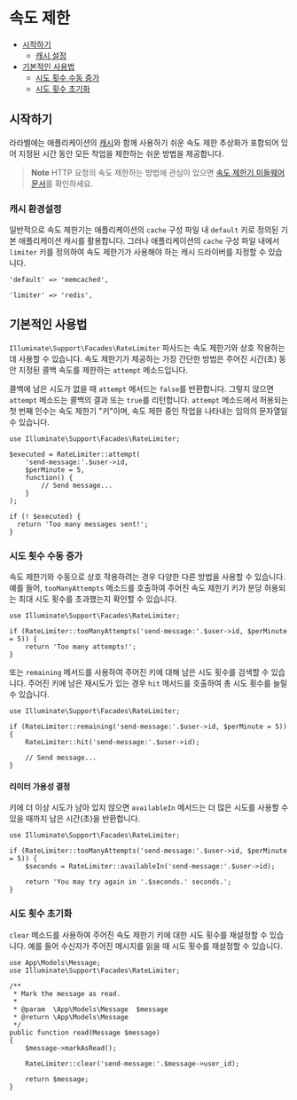 # 속도 제한

- [시작하기](#introduction)
    - [캐시 설정](#cache-configuration)
- [기본적인 사용법](#basic-usage)
    - [시도 횟수 수동 증가](#manually-incrementing-attempts)
    - [시도 횟수 초기화](#clearing-attempts)

<a name="introduction"></a>
## 시작하기

라라벨에는 애플리케이션의 [캐시](cache)와 함께 사용하기 쉬운 속도 제한 추상화가 포함되어 있어 지정된 시간 동안 모든 작업을 제한하는 쉬운 방법을 제공합니다.

> **Note**
> HTTP 요청의 속도 제한하는 방법에 관심이 있으면 [속도 제한기 미들웨어 문서](routing#rate-limiting)를 확인하세요.

<a name="cache-configuration"></a>
### 캐시 환경설정

일반적으로 속도 제한기는 애플리케이션의 `cache` 구성 파일 내 `default` 키로 정의된 기본 애플리케이션 캐시를 활용합니다. 그러나 애플리케이션의 `cache` 구성 파일 내에서 `limiter` 키를 정의하여 속도 제한기가 사용해야 하는 캐시 드라이버를 지정할 수 있습니다.

    'default' => 'memcached',

    'limiter' => 'redis',

<a name="basic-usage"></a>
## 기본적인 사용법

`Illuminate\Support\Facades\RateLimiter` 파사드는 속도 제한기와 상호 작용하는 데 사용할 수 있습니다. 속도 제한기가 제공하는 가장 간단한 방법은 주어진 시간(초) 동안 지정된 콜백 속도를 제한하는 `attempt` 메소드입니다.

콜백에 남은 시도가 없을 때 `attempt` 메서드는 `false`를 반환합니다. 그렇지 않으면 `attempt` 메소드는 콜백의 결과 또는 `true`를 리턴합니다. `attempt` 메소드에서 허용되는 첫 번째 인수는 속도 제한기 "키"이며, 속도 제한 중인 작업을 나타내는 임의의 문자열일 수 있습니다.

    use Illuminate\Support\Facades\RateLimiter;

    $executed = RateLimiter::attempt(
        'send-message:'.$user->id,
        $perMinute = 5,
        function() {
            // Send message...
        }
    );

    if (! $executed) {
      return 'Too many messages sent!';
    }

<a name="manually-incrementing-attempts"></a>
### 시도 횟수 수동 증가

속도 제한기와 수동으로 상호 작용하려는 경우 다양한 다른 방법을 사용할 수 있습니다. 예를 들어, `tooManyAttempts` 메소드를 호출하여 주어진 속도 제한기 키가 분당 허용되는 최대 시도 횟수를 초과했는지 확인할 수 있습니다.

    use Illuminate\Support\Facades\RateLimiter;

    if (RateLimiter::tooManyAttempts('send-message:'.$user->id, $perMinute = 5)) {
        return 'Too many attempts!';
    }

또는 `remaining` 메서드를 사용하여 주어진 키에 대해 남은 시도 횟수를 검색할 수 있습니다. 주어진 키에 남은 재시도가 있는 경우 `hit` 메서드를 호출하여 총 시도 횟수를 늘릴 수 있습니다.

    use Illuminate\Support\Facades\RateLimiter;

    if (RateLimiter::remaining('send-message:'.$user->id, $perMinute = 5)) {
        RateLimiter::hit('send-message:'.$user->id);

        // Send message...
    }

<a name="determining-limiter-availability"></a>
#### 리미터 가용성 결정

키에 더 이상 시도가 남아 있지 않으면 `availableIn` 메서드는 더 많은 시도를 사용할 수 있을 때까지 남은 시간(초)을 반환합니다.

    use Illuminate\Support\Facades\RateLimiter;

    if (RateLimiter::tooManyAttempts('send-message:'.$user->id, $perMinute = 5)) {
        $seconds = RateLimiter::availableIn('send-message:'.$user->id);

        return 'You may try again in '.$seconds.' seconds.';
    }

<a name="clearing-attempts"></a>
### 시도 횟수 초기화

`clear` 메소드를 사용하여 주어진 속도 제한기 키에 대한 시도 횟수를 재설정할 수 있습니다. 예를 들어 수신자가 주어진 메시지를 읽을 때 시도 횟수를 재설정할 수 있습니다.

    use App\Models\Message;
    use Illuminate\Support\Facades\RateLimiter;

    /**
     * Mark the message as read.
     *
     * @param  \App\Models\Message  $message
     * @return \App\Models\Message
     */
    public function read(Message $message)
    {
        $message->markAsRead();

        RateLimiter::clear('send-message:'.$message->user_id);

        return $message;
    }
